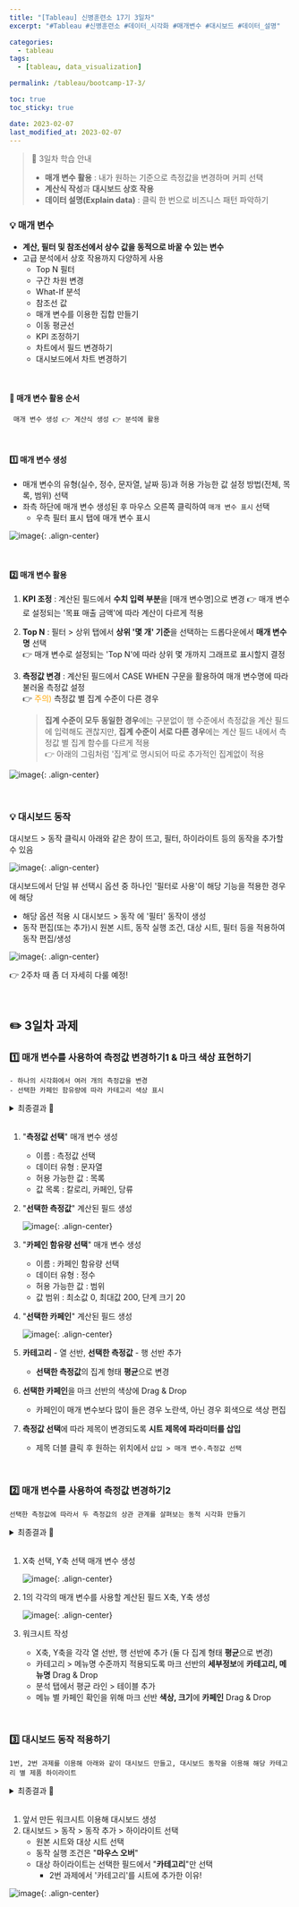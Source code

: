 ```yaml
---
title: "[Tableau] 신병훈련소 17기 3일차"
excerpt: "#Tableau #신병훈련소 #데이터_시각화 #매개변수 #대시보드 #데이터_설명"

categories:
  - tableau
tags:
  - [tableau, data_visualization]

permalink: /tableau/bootcamp-17-3/

toc: true
toc_sticky: true

date: 2023-02-07
last_modified_at: 2023-02-07
---
```



> 📖 3일차 학습 안내  
> - **매개 변수 활용** : 내가 원하는 기준으로 측정값을 변경하며 커피 선택
> - **계산식 작성**과 **대시보드 상호 작용**
> - **데이터 설명(Explain data)** : 클릭 한 번으로 비즈니스 패턴 파악하기


### 💡 매개 변수

- **계산, 필터 및 참조선에서 상수 값을 동적으로 바꿀 수 있는 변수**
- 고급 분석에서 상호 작용까지 다양하게 사용
  - Top N 필터
  - 구간 차원 변경
  - What-If 분석
  - 참조선 값
  - 매개 변수를 이용한 집합 만들기
  - 이동 평균선
  - KPI 조정하기
  - 차트에서 필드 변경하기
  - 대시보드에서 차트 변경하기

<br>

#### 👀 매개 변수 활용 순서

``` 
 매개 변수 생성 👉 계산식 생성 👉 분석에 활용 
```

<br>

#### 1️⃣ 매개 변수 생성

- 매개 변수의 유형(실수, 정수, 문자열, 날짜 등)과 허용 가능한 값 설정 방법(전체, 목록, 범위) 선택
- 좌측 하단에 매개 변수 생성된 후 마우스 오른쪽 클릭하여 `매개 변수 표시` 선택
  - 우측 필터 표시 탭에 매개 변수 표시

![image](/assets/images/posts_img/tableau_bootcamp/20230207_tableau_bootcamp_17_3_1.png){: .align-center}

<br>

#### 2️⃣ 매개 변수 활용

1. **KPI 조정** : 계산된 필드에서 **수치 입력 부분**을 [매개 변수명]으로 변경
    👉 매개 변수로 설정되는 '목표 매출 금액'에 따라 계산이 다르게 적용
2. **Top N** : 필터 > 상위 탭에서 **상위 '몇 개' 기준**을 선택하는 드롭다운에서 **매개 변수명** 선택    
    👉 매개 변수로 설정되는 'Top N'에 따라 상위 몇 개까지 그래프로 표시할지 결정
3. **측정값 변경** : 계산된 필드에서 CASE WHEN 구문을 활용하여 매개 변수명에 따라 불러올 측정값 설정  
    👉 <span style="color:orange">주의)</span> 측정값 별 집계 수준이 다른 경우   
   
   > **집계 수준이 모두 동일한 경우**에는 구분없이 행 수준에서 측정값을 계산 필드에 입력해도 괜찮지만,
   > **집계 수준이 서로 다른 경우**에는 계산 필드 내에서 측정값 별 집계 함수를 다르게 적용  
   > 👉 아래의 그림처럼 '집계'로 명시되어 따로 추가적인 집계없이 적용
          
![image](/assets/images/posts_img/tableau_bootcamp/20230207_tableau_bootcamp_17_3_2.png){: .align-center}
 
<br>


### 💡 대시보드 동작

대시보드 > 동작 클릭시 아래와 같은 창이 뜨고, 필터, 하이라이트 등의 동작을 추가할 수 있음

![image](/assets/images/posts_img/tableau_bootcamp/20230207_tableau_bootcamp_17_3_3.png){: .align-center}

대시보드에서 단일 뷰 선택시 옵션 중 하나인 '필터로 사용'이 해당 기능을 적용한 경우에 해당  
- 해당 옵션 적용 시 대시보드 > 동작 에 '필터' 동작이 생성
- 동작 편집(또는 추가)시 원본 시트, 동작 실행 조건, 대상 시트, 필터 등을 적용하여 동작 편집/생성

![image](/assets/images/posts_img/tableau_bootcamp/20230207_tableau_bootcamp_17_3_4.png){: .align-center}

👉 2주차 때 좀 더 자세히 다룰 예정!


<br>

##  ✏️ 3일차 과제


### 1️⃣ 매개 변수를 사용하여 측정값 변경하기1 & 마크 색상 표현하기

```
- 하나의 시각화에서 여러 개의 측정값을 변경
- 선택한 카페인 함유량에 따라 카테고리 색상 표시
```

<details>
<summary>최종결과 🌈</summary>
<div markdown="1">       

![image](/assets/images/posts_img/tableau_bootcamp/20230207_tableau_bootcamp_17_2_7.png){: .align-center}  

</div>
</details>

<br>

1. "**측정값 선택**" 매개 변수 생성
      - 이름 : 측정값 선택
      - 데이터 유형 : 문자열
      - 허용 가능한 값 : 목록     
      - 값 목록 : 칼로리, 카페인, 당류 
2. "**선택한 측정값**" 계산된 필드 생성

   ![image](/assets/images/posts_img/tableau_bootcamp/20230207_tableau_bootcamp_17_3_5.png){: .align-center}

3. "**카페인 함유량 선택**" 매개 변수 생성
      - 이름 : 카페인 함유량 선택
      - 데이터 유형 : 정수
      - 허용 가능한 값 : 범위
      - 값 범위 : 최소값 0, 최대값 200, 단계 크기 20

4. "**선택한 카페인**" 계산된 필드 생성  

   ![image](/assets/images/posts_img/tableau_bootcamp/20230207_tableau_bootcamp_17_3_6.png){: .align-center}

5. **카테고리** - 열 선반, **선택한 측정값** - 행 선반 추가
   - **선택한 측정값**의 집계 형태 **평균**으로 변경
6. **선택한 카페인**을 마크 선반의 색상에 Drag & Drop
   - 카페인이 매개 변수보다 많이 들은 경우 노란색, 아닌 경우 회색으로 색상 편집
7. **측정값 선택**에 따라 제목이 변경되도록 **시트 제목에 파라미터를 삽입**
    - 제목 더블 클릭 후 원하는 위치에서 `삽입 > 매개 변수.측정값 선택`

<br>

### 2️⃣ 매개 변수를 사용하여 측정값 변경하기2

```
선택한 측정값에 따라서 두 측정값의 상관 관계를 살펴보는 동적 시각화 만들기
```

<details>
<summary>최종결과 🌈</summary>
<div markdown="1">       

![image](/assets/images/posts_img/tableau_bootcamp/20230207_tableau_bootcamp_17_2_10.png){: .align-center}  

</div>
</details>

<br>

1. X축 선택, Y축 선택 매개 변수 생성

   ![image](/assets/images/posts_img/tableau_bootcamp/20230207_tableau_bootcamp_17_2_8.png){: .align-center}

2. 1의 각각의 매개 변수를 사용할 계산된 필드 X축, Y축 생성

   ![image](/assets/images/posts_img/tableau_bootcamp/20230207_tableau_bootcamp_17_2_9.png){: .align-center}

3. 워크시트 작성
   - X축, Y축을 각각 열 선반, 행 선반에 추가 (둘 다 집계 형태 **평균**으로 변경)
   - 카테고리 > 메뉴명 수준까지 적용되도록 마크 선반의 **세부정보**에 **카테고리, 메뉴명** Drag & Drop
   - 분석 탭에서 평균 라인 > 테이블 추가
   - 메뉴 별 카페인 확인을 위해 마크 선반 **색상, 크기**에 **카페인** Drag & Drop


<br>

### 3️⃣ 대시보드 동작 적용하기

```
1번, 2번 과제를 이용해 아래와 같이 대시보드 만들고, 대시보드 동작을 이용해 해당 카테고리 별 제품 하이라이트
```

<details>
<summary>최종결과 🌈</summary>
<div markdown="1">       

![image](/assets/images/posts_img/tableau_bootcamp/20230207_tableau_bootcamp_17_2_12.png){: .align-center}  

</div>
</details>

<br>

1. 앞서 만든 워크시트 이용해 대시보드 생성
2. 대시보드 > 동작 > 동작 추가 > 하이라이트 선택
   - 원본 시트와 대상 시트 선택
   - 동작 실행 조건은 "**마우스 오버**"
   - 대상 하이라이트는 선택한 필드에서 "**카테고리**"만 선택
     - 2번 과제에서 '카테고리'를 시트에 추가한 이유!

![image](/assets/images/posts_img/tableau_bootcamp/20230207_tableau_bootcamp_17_2_11.png){: .align-center}



<br><br>